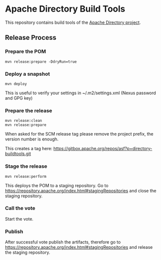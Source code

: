 <!--
  Licensed to the Apache Software Foundation (ASF) under one
  or more contributor license agreements.  See the NOTICE file
  distributed with this work for additional information
  regarding copyright ownership.  The ASF licenses this file
  to you under the Apache License, Version 2.0 (the
  "License"); you may not use this file except in compliance
  with the License.  You may obtain a copy of the License at

  http://www.apache.org/licenses/LICENSE-2.0

  Unless required by applicable law or agreed to in writing,
  software distributed under the License is distributed on an
  "AS IS" BASIS, WITHOUT WARRANTIES OR CONDITIONS OF ANY
  KIND, either express or implied.  See the License for the
  specific language governing permissions and limitations
  under the License.
-->

Apache Directory Build Tools 
============================

This repository contains build tools of the [Apache Directory project](https://directory.apache.org/).


Release Process
---------------

### Prepare the POM

    mvn release:prepare -DdryRun=true

### Deploy a snapshot

    mvn deploy

This is useful to verify your settings in ~/.m2/settings.xml (Nexus password and GPG key)

### Prepare the release

    mvn release:clean
    mvn release:prepare

When asked for the SCM release tag please remove the project prefix, the version number is enough.

This creates a tag here: <https://gitbox.apache.org/repos/asf?p=directory-buildtools.git>

### Stage the release

    mvn release:perform

This deploys the POM to a staging repository. Go to <https://repository.apache.org/index.html#stagingRepositories> and close the staging repository.

### Call the vote

Start the vote.

### Publish

After successful vote publish the artifacts, therefore go to <https://repository.apache.org/index.html#stagingRepositories> and release the staging repository.

